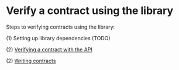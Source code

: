# Verify a contract using the library

Steps to verifying contracts using the library:

(1) Setting up library dependencies (TODO)

(2) [Verifying a contract with the API](./02_verifying_a_contract_with_the_api.md)

(2) [Writing contracts](../03_writing_contracts/README.md)
